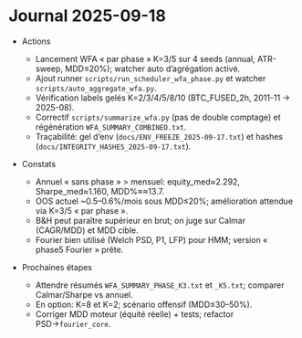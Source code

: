 # Journal 2025-09-18

- Actions
  - Lancement WFA « par phase » K=3/5 sur 4 seeds (annual, ATR-sweep, MDD≤20%); watcher auto d’agrégation activé.
  - Ajout runner `scripts/run_scheduler_wfa_phase.py` et watcher `scripts/auto_aggregate_wfa.py`.
  - Vérification labels gelés K=2/3/4/5/8/10 (BTC_FUSED_2h, 2011-11 → 2025-08).
  - Correctif `scripts/summarize_wfa.py` (pas de double comptage) et régénération `WFA_SUMMARY_COMBINED.txt`.
  - Traçabilité: gel d’env (`docs/ENV_FREEZE_2025-09-17.txt`) et hashes (`docs/INTEGRITY_HASHES_2025-09-17.txt`).

- Constats
  - Annuel « sans phase » > mensuel: equity_med≈2.292, Sharpe_med≈1.160, MDD%≈≈13.7.
  - OOS actuel ~0.5–0.6%/mois sous MDD≤20%; amélioration attendue via K=3/5 « par phase ».
  - B&H peut paraître supérieur en brut; on juge sur Calmar (CAGR/MDD) et MDD cible.
  - Fourier bien utilisé (Welch PSD, P1, LFP) pour HMM; version « phase5 Fourier » prête.

- Prochaines étapes
  - Attendre résumés `WFA_SUMMARY_PHASE_K3.txt` et `_K5.txt`; comparer Calmar/Sharpe vs annuel.
  - En option: K=8 et K=2; scénario offensif (MDD≤30–50%).
  - Corriger MDD moteur (équité réelle) + tests; refactor PSD→`fourier_core`.
